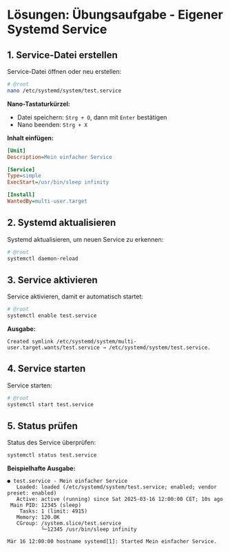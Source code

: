 # Lösungen: Übungsaufgabe - Eigener Systemd Service

## 1. Service-Datei erstellen

Service-Datei öffnen oder neu erstellen:

```bash
# @root
nano /etc/systemd/system/test.service
```

**Nano-Tastaturkürzel:**
- Datei speichern: `Strg + O`, dann mit `Enter` bestätigen
- Nano beenden: `Strg + X`

**Inhalt einfügen:**

```ini
[Unit]
Description=Mein einfacher Service

[Service]
Type=simple
ExecStart=/usr/bin/sleep infinity

[Install]
WantedBy=multi-user.target
```

## 2. Systemd aktualisieren

Systemd aktualisieren, um neuen Service zu erkennen:

```bash
# @root
systemctl daemon-reload
```

## 3. Service aktivieren

Service aktivieren, damit er automatisch startet:

```bash
# @root
systemctl enable test.service
```

**Ausgabe:**
```
Created symlink /etc/systemd/system/multi-user.target.wants/test.service → /etc/systemd/system/test.service.
```

## 4. Service starten

Service starten:

```bash
# @root
systemctl start test.service
```

## 5. Status prüfen

Status des Service überprüfen:

```bash
systemctl status test.service
```

**Beispielhafte Ausgabe:**
```
● test.service - Mein einfacher Service
   Loaded: loaded (/etc/systemd/system/test.service; enabled; vendor preset: enabled)
   Active: active (running) since Sat 2025-03-16 12:00:00 CET; 10s ago
 Main PID: 12345 (sleep)
    Tasks: 1 (limit: 4915)
   Memory: 120.0K
   CGroup: /system.slice/test.service
           └─12345 /usr/bin/sleep infinity

Mär 16 12:00:00 hostname systemd[1]: Started Mein einfacher Service.
```
